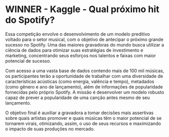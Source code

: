 # WINNER - Kaggle - Qual próximo hit do Spotify?
Essa competição envolve o desenvolvimento de um modelo preditivo voltado para o setor musical, com o objetivo de antecipar o próximo grande sucesso no Spotify. Uma das maiores gravadoras do mundo busca utilizar a ciência de dados para otimizar suas estratégias de investimento e marketing, concentrando seus esforços nos talentos e faixas com maior potencial de sucesso. 

Com acesso a uma vasta base de dados contendo mais de 100 mil músicas, os participantes terão a oportunidade de trabalhar com uma diversidade de características acústicas (como energia, valência e tempo), metadados (como gênero e ano de lançamento), além de informações de popularidade fornecidas pelo próprio Spotify. A missão é desenvolver um modelo robusto capaz de prever a popularidade de uma canção antes mesmo de seu lançamento.

O objetivo final é auxiliar a gravadora a tomar decisões mais assertivas sobre quais artistas promover e quais músicas têm o maior potencial de se tornarem virais, otimizando, assim, o uso de seus recursos e maximizando o impacto de suas produções no mercado.

